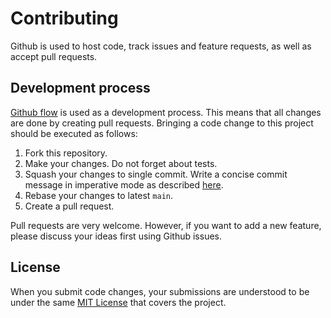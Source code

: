 # Contributing

Github is used to host code, track issues and feature requests, as well as accept pull requests.

## Development process

[Github flow](https://guides.github.com/introduction/flow/index.html) is used as a development process. This means that all changes are done by creating pull requests. Bringing a code change to this project should be executed as follows:

1. Fork this repository.
1. Make your changes. Do not forget about tests.
1. Squash your changes to single commit. Write a concise commit message in imperative mode as described [here](https://chris.beams.io/posts/git-commit/).
1. Rebase your changes to latest `main`.
1. Create a pull request.

Pull requests are very welcome. However, if you want to add a new feature, please discuss your ideas first using Github issues.

## License

When you submit code changes, your submissions are understood to be under the same [MIT License](http://choosealicense.com/licenses/mit/) that covers the project.
